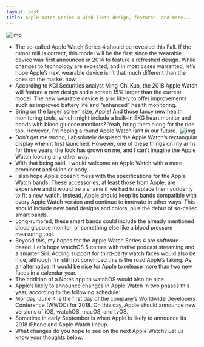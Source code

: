 ```yaml
---
layout: post
title: Apple Watch Series 4 wish list: design, features, and more...
---
```

![img](http://media.idownloadblog.com/wp-content/uploads/2018/03/Apple-Watch-Series3_spring-woven-bands-stripes.jpg)
* The so-called Apple Watch Series 4 should be revealed this Fall. If the rumor mill is correct, this model will be the first since the wearable device was first announced in 2014 to feature a refreshed design. While changes to technology are expected, and in most cases warranted, let’s hope Apple’s next wearable device isn’t that much different than the ones on the market now. 
* According to KGI Securities analyst Ming-Chi Kuo, the 2018 Apple Watch will feature a new design and a screen 15% larger than the current model. The new wearable device is also likely to offer improvements such as improved battery life and “enhanced” health monitoring. 
* Bring on the larger screen size, Apple! And those fancy new health monitoring tools, which might include a built-in EKG heart monitor and bands with blood glucose monitors? Yeah, bring them along for the ride too. However, I’m hoping a round Apple Watch isn’t in our future. 
![img](http://media.idownloadblog.com/wp-content/uploads/2018/02/Apple-Watch-Series-3-ski-tracking-apps.jpg)
* Don’t get me wrong, I absolutely despised the Apple Watch’s rectangular display when it first launched. However, one of these things on my arms for three years, the look has grown on me, and I can’t imagine the Apple Watch looking any other way. 
* With that being said, I would welcome an Apple Watch with a more prominent and skinnier body. 
* I also hope Apple doesn’t mess with the specifications for the Apple Watch bands. These accessories, at least those from Apple, are expensive and it would be a shame if we had to replace them suddenly to fit a new watch. Instead, Apple should keep its bands compatible with every Apple Watch version and continue to innovate in other ways. This should include new band designs and colors, plus the debut of so-called smart bands. 
* Long-rumored, these smart bands could include the already mentioned blood glucose monitor, or something else like a blood pressure measuring tool. 
* Beyond this, my hopes for the Apple Watch Series 4 are software-based. Let’s hope watchOS 5 comes with native podcast streaming and a smarter Siri. Adding support for third-party watch faces would also be nice, although I’m still not convinced this is the road Apple’s taking. As an alternative, it would be nice for Apple to release more than two new faces in a calendar year. 
* The addition of a Notes app to watchOS would also be nice. 
* Apple’s likely to announce changes in Apple Watch in two phases this year, according to the following schedule:
* Monday, June 4 is the first day of the company’s Worldwide Developers Conference (WWDC) for 2018. On this day, Apple should announce new versions of iOS, watchOS, macOS, and tvOS.
* Sometime in early September is when Apple is likely to announce its 2018 iPhone and Apple Watch lineup.
* What changes do you hope to see on the next Apple Watch? Let us know your thoughts below.

